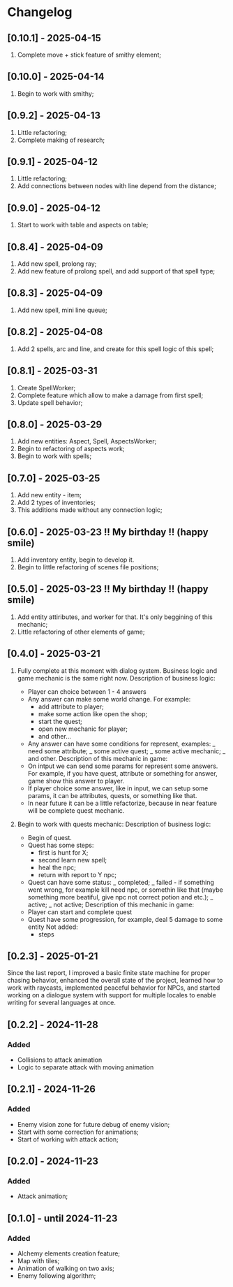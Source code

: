 # Changelog

## [0.10.1] - 2025-04-15

1. Complete move + stick feature of smithy element;

## [0.10.0] - 2025-04-14

1. Begin to work with smithy;

## [0.9.2] - 2025-04-13

1. Little refactoring;
2. Complete making of research;

## [0.9.1] - 2025-04-12

1. Little refactoring;
2. Add connections between nodes with line depend from the distance;

## [0.9.0] - 2025-04-12

1. Start to work with table and aspects on table;

## [0.8.4] - 2025-04-09

1. Add new spell, prolong ray;
2. Add new feature of prolong spell, and add support of that spell type;

## [0.8.3] - 2025-04-09

1. Add new spell, mini line queue;

## [0.8.2] - 2025-04-08

1. Add 2 spells, arc and line, and create for this spell logic of this spell;

## [0.8.1] - 2025-03-31

1. Create SpellWorker;
2. Complete feature which allow to make a damage from first spell;
3. Update spell behavior;

## [0.8.0] - 2025-03-29

1. Add new entities: Aspect, Spell, AspectsWorker;
2. Begin to refactoring of aspects work;
3. Begin to work with spells;

## [0.7.0] - 2025-03-25

1. Add new entity - item;
2. Add 2 types of inventories;
3. This additions made without any connection logic;

## [0.6.0] - 2025-03-23 !! My birthday !! (happy smile)

1. Add inventory entity, begin to develop it.
2. Begin to little refactoring of scenes file positions;

## [0.5.0] - 2025-03-23 !! My birthday !! (happy smile)

1. Add entity attiributes, and worker for that. It's only beggining of this mechanic;
2. Little refactoring of other elements of game;

## [0.4.0] - 2025-03-21

1. Fully complete at this moment with dialog system.
   Business logic and game mechanic is the same right now.
   Description of business logic:

   - Player can choice between 1 - 4 answers
   - Any answer can make some world change. For example:
     - add attribute to player;
     - make some action like open the shop;
     - start the quest;
     - open new mechanic for player;
     - and other...
   - Any answer can have some conditions for represent, examples:
     _ need some attribute;
     _ some active quest;
     _ some active mechanic;
     _ and other.
     Description of this mechanic in game:
   - On intput we can send some params for represent some answers.
     For example, if you have quest, attribute or something for answer,
     game show this answer to player.
   - If player choice some answer, like in input, we can setup some params,
     it can be attributes, quests, or something like that.
   - In near future it can be a little refactorize,
     because in near feature will be complete quest mechanic.

2. Begin to work with quests mechanic:
   Description of business logic:
   - Begin of quest.
   - Quest has some steps:
     - first is hunt for X;
     - second learn new spell;
     - heal the npc;
     - return with report to Y npc;
   - Quest can have some status:
     _ completed;
     _ failed - if something went wrong, for example kill need npc, or somethin like that (maybe something more beatiful, give npc not correct potion and etc.);
     _ active;
     _ not active;
     Description of this mechanic in game:
   - Player can start and complete quest
   - Quest have some progression, for example, deal 5 damage to some entity
     Not added:
     - steps

## [0.2.3] - 2025-01-21

Since the last report, I improved a basic finite state machine for proper chasing behavior, enhanced the overall state of the project, learned how to work with raycasts, implemented peaceful behavior for NPCs, and started working on a dialogue system with support for multiple locales to enable writing for several languages at once.

## [0.2.2] - 2024-11-28

### Added

- Collisions to attack animation
- Logic to separate attack with moving animation

## [0.2.1] - 2024-11-26

### Added

- Enemy vision zone for future debug of enemy vision;
- Start with some correction for animations;
- Start of working with attack action;

## [0.2.0] - 2024-11-23

### Added

- Attack animation;

## [0.1.0] - until 2024-11-23

### Added

- Alchemy elements creation feature;
- Map with tiles;
- Animation of walking on two axis;
- Enemy following algorithm;

